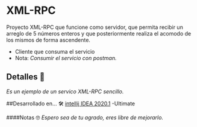 # XML-RPC

Proyecto XML-RPC que funcione como servidor, que permita recibir un arreglo de 5 números enteros y que posteriormente realiza el acomodo de los mismos de forma ascendente.

  - Cliente que consuma el servicio
  - Nota:  _Consumir el servicio con postman._
 
## Detalles  🚀
_Es un ejemplo de un servico XML-RPC sencillo._


##Desarrollado en... 🛠️
[intellij IDEA 2020.1](https://www.jetbrains.com/idea/download/#section=windows) -Ultimate


####Notas  🤓
_Espero sea de tu agrado, eres libre de mejorarlo._

     	
